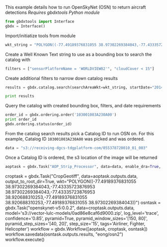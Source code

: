 This example details how to run OpenSkyNet (OSN) to return aircraft detections
*Requires gbdxtools Python module*

```python
from gbdxtools import Interface
gbdx = Interface()
```
Import/initiatize tools from module

```python
wkt_string = "POLYGON((-77.49189376831055 38.97302269384043,-77.43335723876953 38.97302269384043,-77.43335723876953 38.920688310253,-77.49189376831055 38.920688310253,-77.49189376831055 38.97302269384043))"
```
Create a Well Known Text string to use as a bounding box to search the catalog with

```python
filters = ["sensorPlatformName = 'WORLDVIEW02'", "cloudCover < 15"]
```
Create additional filters to narrow down catalog results

```python
results = gbdx.catalog.search(searchAreaWkt=wkt_string, startDate="2014-01-01T00:00:00.000Z", endDate="2014-12-31T00:00:00.000Z", filters=filters)

print results
```
Query the catalog with created bounding box, filters, and date requirements

```python
order_id = gbdx.ordering.order('103001003A230A00')
print order_id
gbdx.ordering.status(order_id)
```
From the catalog search results pick a Catalog ID to run OSN on. For this example, Catalog ID `103001003A230A00` was picked and was ordered.

```python
data = "s3://receiving-dgcs-tdgplatform-com/055378720010_01_003"
```
Once a Catalog ID is ordered, the s3 location of the image will be returned

```python
aoptask = gbdx.Task("AOP_Strip_Processor", data=data, enable_dra=True, enable_pansharpen=True, enable_acomp=True, ortho_epsg='UTM', bands='PAN+MS', ortho_pixel_size='0.5', ortho_interpolation_type='Bilinear')
```

croptask = gbdx.Task("CropGeotiff", data=aoptask.outputs.data, output_to_root_dir=True, wkt="POLYGON((-77.49189376831055 38.97302269384043,-77.43335723876953 38.97302269384043,-77.43335723876953 38.920688310253,-77.49189376831055 38.920688310253,-77.49189376831055 38.97302269384043))")
osntask = gbdx.Task("openskynet-v5:0.0.2", data=croptask.outputs.data, model='s3://vector-lulc-models/0ad86e8caf6d9000.zip', log_level='trace', confidence='0.85', pyramid=True, pyramid_window_sizes='[150, 80]', pyramid_step_sizes='[40, 20]', step_size='15', tags='Airliner, Fighter, Helicopter')
workflow = gbdx.Workflow([aoptask, croptask, osntask])
workflow.savedata(osntask.outputs.results, "eong/osn2")
workflow.execute()
